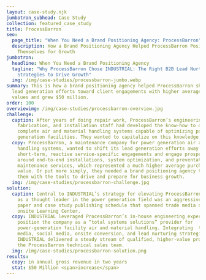 ```yaml
---
layout: case-study.njk
jumbotron_subhead: Case Study
collection: featured_case_study
title: ProcessBarron
seo:
  page_title: "When You Need a Brand Positioning Agency: ProcessBarron"
  description: How a Brand Positioning Agency Helped ProcessBarron Position
    Themselves for Growth
jumbotron:
  headline: When You Need a Brand Positioning Agency
  tagline: "Why ProcessBarron Chose INDUSTRIAL: The Right B2B Lead Nurturing
    Strategies to Drive Growth"
  img: /img/case-studies/processbarron-jumbo.webp
summary: This is how a brand positioning agency helped ProcessBarron shift its
  lead generation efforts toward client engagements with higher average purchase
  values and grew $50 million.
order: 100
overviewimg: /img/case-studies/processbarron-overview.jpg
challenge:
  caption: After years of doing repair work, ProcessBarron’s engineering,
    fabrication, and installation staff had developed the know-how to deliver
    complete air and material handling systems capable of optimizing power
    generation facilities. They wanted to capitalize on this knowledge.
  copy: ProcessBarron, a maintenance company for power generation air and material
    handling systems, wanted to shift its lead generation efforts away from
    short-term, reactive service-specific engagements and engage prospects
    around end-to-end installations, system optimization, and preventative
    maintenance services, which represented a much higher average purchase
    value. Or put more simply, they needed a brand positioning agency to empower
    them with the tools to drive and prepare for business growth.
  img: /img/case-studies/processbarron-challenge.jpg
solution:
  caption: Central to INDUSTRIAL’s strategy for elevating ProcessBarron’s profile
    as a thought leader in the power generation field was an aggressive white
    paper and case study publishing schedule that spanned trade media and an
    onsite Learning Center.
  copy: INDUSTRIAL leveraged ProcessBarron’s in-house engineering expertise to
    position the company as a “total systems solutions” provider for
    power-generation facility air and material handling. Integrating  trade
    media, social media, onsite conversion, and lead nurturing strategies,
    INDUSTRIAL delivered a steady stream of qualified, higher-value prospects to
    the ProcessBarron technical sales team.
  img: /img/case-studies/processbarron-solution.png
results:
  copy: in annual gross revenue in two years
  stat: $50 Million <span>increase</span>
---
```

